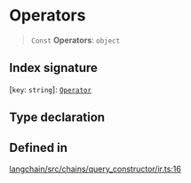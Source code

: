 Operators
=========

> `Const` **Operators**: `object`

Index signature[](#index-signature "Direct link to Index signature")
---------------------------------------------------------------------

\[`key`: `string`\]: [`Operator`](/docs/api/chains_query_constructor_ir/types/Operator)

Type declaration[](#type-declaration "Direct link to Type declaration")
------------------------------------------------------------------------

Defined in[](#defined-in "Direct link to Defined in")
------------------------------------------------------

[langchain/src/chains/query\_constructor/ir.ts:16](https://github.com/hwchase17/langchainjs/blob/1c1274d/langchain/src/chains/query_constructor/ir.ts#L16)